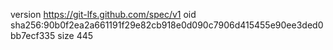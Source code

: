 version https://git-lfs.github.com/spec/v1
oid sha256:90b0f2ea2a661191f29e82cb918e0d090c7906d415455e90ee3ded0bb7ecf335
size 445
